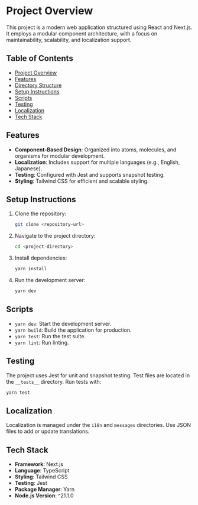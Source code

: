 # Project Overview

This project is a modern web application structured using React and Next.js. It employs a modular component architecture, with a focus on maintainability, scalability, and localization support.

## Table of Contents

- [Project Overview](#project-overview)
- [Features](#features)
- [Directory Structure](#directory-structure)
- [Setup Instructions](#setup-instructions)
- [Scripts](#scripts)
- [Testing](#testing)
- [Localization](#localization)
- [Tech Stack](#tech-stack)

## Features

- **Component-Based Design**: Organized into atoms, molecules, and organisms for modular development.
- **Localization**: Includes support for multiple languages (e.g., English, Japanese).
- **Testing**: Configured with Jest and supports snapshot testing.
- **Styling**: Tailwind CSS for efficient and scalable styling.

## Setup Instructions

1. Clone the repository:

   ```bash
   git clone <repository-url>
   ```

2. Navigate to the project directory:

   ```bash
   cd <project-directory>
   ```

3. Install dependencies:

   ```bash
   yarn install
   ```

4. Run the development server:
   ```bash
   yarn dev
   ```

## Scripts

- `yarn dev`: Start the development server.
- `yarn build`: Build the application for production.
- `yarn test`: Run the test suite.
- `yarn lint`: Run linting.

## Testing

The project uses Jest for unit and snapshot testing. Test files are located in the `__tests__` directory. Run tests with:

```bash
yarn test
```

## Localization

Localization is managed under the `i18n` and `messages` directories. Use JSON files to add or update translations.

## Tech Stack

- **Framework**: Next.js
- **Language**: TypeScript
- **Styling**: Tailwind CSS
- **Testing**: Jest
- **Package Manager**: Yarn
- **Node.js Version**: ^21.1.0
